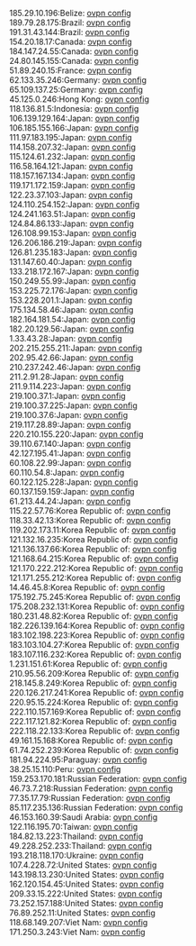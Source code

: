 185.29.10.196:Belize: [ovpn config](vpn/185_29_10_196.ovpn)  
189.79.28.175:Brazil: [ovpn config](vpn/189_79_28_175.ovpn)  
191.31.43.144:Brazil: [ovpn config](vpn/191_31_43_144.ovpn)  
154.20.18.17:Canada: [ovpn config](vpn/154_20_18_17.ovpn)  
184.147.24.55:Canada: [ovpn config](vpn/184_147_24_55.ovpn)  
24.80.145.155:Canada: [ovpn config](vpn/24_80_145_155.ovpn)  
51.89.240.15:France: [ovpn config](vpn/51_89_240_15.ovpn)  
62.133.35.246:Germany: [ovpn config](vpn/62_133_35_246.ovpn)  
65.109.137.25:Germany: [ovpn config](vpn/65_109_137_25.ovpn)  
45.125.0.246:Hong Kong: [ovpn config](vpn/45_125_0_246.ovpn)  
118.136.81.5:Indonesia: [ovpn config](vpn/118_136_81_5.ovpn)  
106.139.129.164:Japan: [ovpn config](vpn/106_139_129_164.ovpn)  
106.185.155.166:Japan: [ovpn config](vpn/106_185_155_166.ovpn)  
111.97.183.195:Japan: [ovpn config](vpn/111_97_183_195.ovpn)  
114.158.207.32:Japan: [ovpn config](vpn/114_158_207_32.ovpn)  
115.124.61.232:Japan: [ovpn config](vpn/115_124_61_232.ovpn)  
116.58.164.121:Japan: [ovpn config](vpn/116_58_164_121.ovpn)  
118.157.167.134:Japan: [ovpn config](vpn/118_157_167_134.ovpn)  
119.171.172.159:Japan: [ovpn config](vpn/119_171_172_159.ovpn)  
122.23.37.103:Japan: [ovpn config](vpn/122_23_37_103.ovpn)  
124.110.254.152:Japan: [ovpn config](vpn/124_110_254_152.ovpn)  
124.241.163.51:Japan: [ovpn config](vpn/124_241_163_51.ovpn)  
124.84.86.133:Japan: [ovpn config](vpn/124_84_86_133.ovpn)  
126.108.99.153:Japan: [ovpn config](vpn/126_108_99_153.ovpn)  
126.206.186.219:Japan: [ovpn config](vpn/126_206_186_219.ovpn)  
126.81.235.183:Japan: [ovpn config](vpn/126_81_235_183.ovpn)  
131.147.60.40:Japan: [ovpn config](vpn/131_147_60_40.ovpn)  
133.218.172.167:Japan: [ovpn config](vpn/133_218_172_167.ovpn)  
150.249.55.99:Japan: [ovpn config](vpn/150_249_55_99.ovpn)  
153.225.72.176:Japan: [ovpn config](vpn/153_225_72_176.ovpn)  
153.228.201.1:Japan: [ovpn config](vpn/153_228_201_1.ovpn)  
175.134.58.46:Japan: [ovpn config](vpn/175_134_58_46.ovpn)  
182.164.181.54:Japan: [ovpn config](vpn/182_164_181_54.ovpn)  
182.20.129.56:Japan: [ovpn config](vpn/182_20_129_56.ovpn)  
1.33.43.28:Japan: [ovpn config](vpn/1_33_43_28.ovpn)  
202.215.255.211:Japan: [ovpn config](vpn/202_215_255_211.ovpn)  
202.95.42.66:Japan: [ovpn config](vpn/202_95_42_66.ovpn)  
210.237.242.46:Japan: [ovpn config](vpn/210_237_242_46.ovpn)  
211.2.91.28:Japan: [ovpn config](vpn/211_2_91_28.ovpn)  
211.9.114.223:Japan: [ovpn config](vpn/211_9_114_223.ovpn)  
219.100.37.1:Japan: [ovpn config](vpn/219_100_37_1.ovpn)  
219.100.37.225:Japan: [ovpn config](vpn/219_100_37_225.ovpn)  
219.100.37.6:Japan: [ovpn config](vpn/219_100_37_6.ovpn)  
219.117.28.89:Japan: [ovpn config](vpn/219_117_28_89.ovpn)  
220.210.155.220:Japan: [ovpn config](vpn/220_210_155_220.ovpn)  
39.110.67.140:Japan: [ovpn config](vpn/39_110_67_140.ovpn)  
42.127.195.41:Japan: [ovpn config](vpn/42_127_195_41.ovpn)  
60.108.22.99:Japan: [ovpn config](vpn/60_108_22_99.ovpn)  
60.110.54.8:Japan: [ovpn config](vpn/60_110_54_8.ovpn)  
60.122.125.228:Japan: [ovpn config](vpn/60_122_125_228.ovpn)  
60.137.159.159:Japan: [ovpn config](vpn/60_137_159_159.ovpn)  
61.213.44.24:Japan: [ovpn config](vpn/61_213_44_24.ovpn)  
115.22.57.76:Korea Republic of: [ovpn config](vpn/115_22_57_76.ovpn)  
118.33.42.13:Korea Republic of: [ovpn config](vpn/118_33_42_13.ovpn)  
119.202.173.11:Korea Republic of: [ovpn config](vpn/119_202_173_11.ovpn)  
121.132.16.235:Korea Republic of: [ovpn config](vpn/121_132_16_235.ovpn)  
121.136.137.66:Korea Republic of: [ovpn config](vpn/121_136_137_66.ovpn)  
121.168.64.215:Korea Republic of: [ovpn config](vpn/121_168_64_215.ovpn)  
121.170.222.212:Korea Republic of: [ovpn config](vpn/121_170_222_212.ovpn)  
121.171.255.212:Korea Republic of: [ovpn config](vpn/121_171_255_212.ovpn)  
14.46.45.8:Korea Republic of: [ovpn config](vpn/14_46_45_8.ovpn)  
175.192.75.245:Korea Republic of: [ovpn config](vpn/175_192_75_245.ovpn)  
175.208.232.131:Korea Republic of: [ovpn config](vpn/175_208_232_131.ovpn)  
180.231.48.82:Korea Republic of: [ovpn config](vpn/180_231_48_82.ovpn)  
182.226.139.164:Korea Republic of: [ovpn config](vpn/182_226_139_164.ovpn)  
183.102.198.223:Korea Republic of: [ovpn config](vpn/183_102_198_223.ovpn)  
183.103.104.27:Korea Republic of: [ovpn config](vpn/183_103_104_27.ovpn)  
183.107.116.232:Korea Republic of: [ovpn config](vpn/183_107_116_232.ovpn)  
1.231.151.61:Korea Republic of: [ovpn config](vpn/1_231_151_61.ovpn)  
210.95.56.209:Korea Republic of: [ovpn config](vpn/210_95_56_209.ovpn)  
218.145.8.249:Korea Republic of: [ovpn config](vpn/218_145_8_249.ovpn)  
220.126.217.241:Korea Republic of: [ovpn config](vpn/220_126_217_241.ovpn)  
220.95.15.224:Korea Republic of: [ovpn config](vpn/220_95_15_224.ovpn)  
222.110.157.169:Korea Republic of: [ovpn config](vpn/222_110_157_169.ovpn)  
222.117.121.82:Korea Republic of: [ovpn config](vpn/222_117_121_82.ovpn)  
222.118.22.133:Korea Republic of: [ovpn config](vpn/222_118_22_133.ovpn)  
49.161.15.168:Korea Republic of: [ovpn config](vpn/49_161_15_168.ovpn)  
61.74.252.239:Korea Republic of: [ovpn config](vpn/61_74_252_239.ovpn)  
181.94.224.95:Paraguay: [ovpn config](vpn/181_94_224_95.ovpn)  
38.25.15.110:Peru: [ovpn config](vpn/38_25_15_110.ovpn)  
159.253.170.181:Russian Federation: [ovpn config](vpn/159_253_170_181.ovpn)  
46.73.7.218:Russian Federation: [ovpn config](vpn/46_73_7_218.ovpn)  
77.35.17.79:Russian Federation: [ovpn config](vpn/77_35_17_79.ovpn)  
85.117.235.136:Russian Federation: [ovpn config](vpn/85_117_235_136.ovpn)  
46.153.160.39:Saudi Arabia: [ovpn config](vpn/46_153_160_39.ovpn)  
122.116.195.70:Taiwan: [ovpn config](vpn/122_116_195_70.ovpn)  
184.82.13.223:Thailand: [ovpn config](vpn/184_82_13_223.ovpn)  
49.228.252.233:Thailand: [ovpn config](vpn/49_228_252_233.ovpn)  
193.218.118.170:Ukraine: [ovpn config](vpn/193_218_118_170.ovpn)  
107.4.228.72:United States: [ovpn config](vpn/107_4_228_72.ovpn)  
143.198.13.230:United States: [ovpn config](vpn/143_198_13_230.ovpn)  
162.120.154.45:United States: [ovpn config](vpn/162_120_154_45.ovpn)  
209.33.15.222:United States: [ovpn config](vpn/209_33_15_222.ovpn)  
73.252.157.188:United States: [ovpn config](vpn/73_252_157_188.ovpn)  
76.89.252.11:United States: [ovpn config](vpn/76_89_252_11.ovpn)  
118.68.149.207:Viet Nam: [ovpn config](vpn/118_68_149_207.ovpn)  
171.250.3.243:Viet Nam: [ovpn config](vpn/171_250_3_243.ovpn)  
